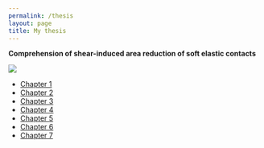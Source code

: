 ```yaml
---
permalink: /thesis
layout: page
title: My thesis
---
```


**Comprehension of shear-induced area reduction of soft elastic contacts**

![](https://marianads.github.io/assets/imgs/me/GraphicalAbstractMyThesis.png)

* [Chapter 1]()
* [Chapter 2]()
* [Chapter 3]()
* [Chapter 4]()
* [Chapter 5]()
* [Chapter 6]()
* [Chapter 7]()
